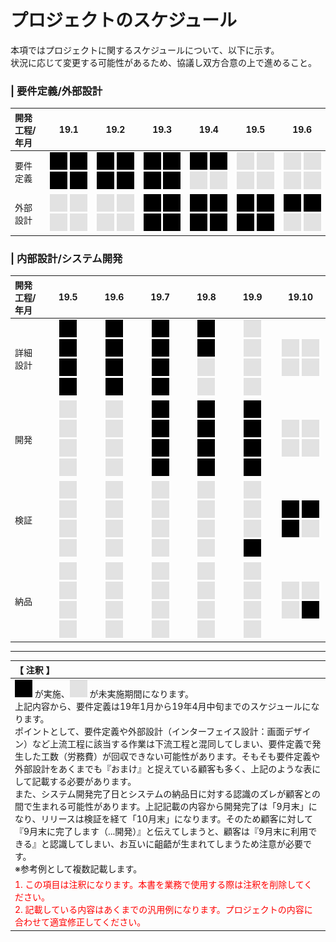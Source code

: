 # プロジェクトのスケジュール
本項ではプロジェクトに関するスケジュールについて、以下に示す。  
状況に応じて変更する可能性があるため、協議し双方合意の上で進めること。

### | 要件定義/外部設計
|開発工程/年月|19.1|19.2|19.3|19.4|19.5|19.6|
|:---|:---:|:---:|:---:|:---:|:---:|:---:|
|要件定義| ![image](./image/square1.svg) ![image](./image/square1.svg) ![image](./image/square1.svg) ![image](./image/square1.svg) | ![image](./image/square1.svg) ![image](./image/square1.svg) ![image](./image/square1.svg) ![image](./image/square1.svg)  | ![image](./image/square1.svg) ![image](./image/square1.svg) ![image](./image/square1.svg) ![image](./image/square1.svg)  |  ![image](./image/square1.svg)  ![image](./image/square1.svg) ![image](./image/square2.svg) ![image](./image/square2.svg) | ![image](./image/square2.svg) ![image](./image/square2.svg) ![image](./image/square2.svg) ![image](./image/square2.svg)  | ![image](./image/square2.svg) ![image](./image/square2.svg) ![image](./image/square2.svg) ![image](./image/square2.svg)  |
|外部設計| ![image](./image/square2.svg) ![image](./image/square2.svg) ![image](./image/square2.svg) ![image](./image/square2.svg) | ![image](./image/square2.svg) ![image](./image/square2.svg) ![image](./image/square2.svg) ![image](./image/square2.svg)  | ![image](./image/square1.svg) ![image](./image/square1.svg) ![image](./image/square1.svg) ![image](./image/square1.svg)  |  ![image](./image/square1.svg)  ![image](./image/square1.svg) ![image](./image/square1.svg) ![image](./image/square1.svg) | ![image](./image/square1.svg) ![image](./image/square1.svg) ![image](./image/square1.svg) ![image](./image/square1.svg)  | ![image](./image/square1.svg) ![image](./image/square1.svg) ![image](./image/square2.svg) ![image](./image/square2.svg)  |


### | 内部設計/システム開発
|開発工程/年月|19.5|19.6|19.7|19.8|19.9|19.10|
|:---|:---:|:---:|:---:|:---:|:---:|:---:|
|詳細設計| ![image](./image/square1.svg) ![image](./image/square1.svg) ![image](./image/square1.svg) ![image](./image/square1.svg) | ![image](./image/square1.svg) ![image](./image/square1.svg) ![image](./image/square1.svg) ![image](./image/square1.svg)  | ![image](./image/square1.svg) ![image](./image/square1.svg) ![image](./image/square1.svg) ![image](./image/square1.svg)  |  ![image](./image/square1.svg)  ![image](./image/square1.svg) ![image](./image/square2.svg) ![image](./image/square2.svg) | ![image](./image/square2.svg) ![image](./image/square2.svg) ![image](./image/square2.svg) ![image](./image/square2.svg)  | ![image](./image/square2.svg) ![image](./image/square2.svg) ![image](./image/square2.svg) ![image](./image/square2.svg)  |
|開発| ![image](./image/square2.svg) ![image](./image/square2.svg) ![image](./image/square2.svg) ![image](./image/square2.svg) | ![image](./image/square2.svg) ![image](./image/square2.svg) ![image](./image/square2.svg) ![image](./image/square2.svg)  | ![image](./image/square1.svg) ![image](./image/square1.svg) ![image](./image/square1.svg) ![image](./image/square1.svg)  |  ![image](./image/square1.svg)  ![image](./image/square1.svg) ![image](./image/square1.svg) ![image](./image/square1.svg) | ![image](./image/square1.svg) ![image](./image/square1.svg) ![image](./image/square1.svg) ![image](./image/square1.svg)  | ![image](./image/square2.svg) ![image](./image/square2.svg) ![image](./image/square2.svg) ![image](./image/square2.svg)  |
|検証| ![image](./image/square2.svg) ![image](./image/square2.svg) ![image](./image/square2.svg) ![image](./image/square2.svg) | ![image](./image/square2.svg) ![image](./image/square2.svg) ![image](./image/square2.svg) ![image](./image/square2.svg)  | ![image](./image/square2.svg) ![image](./image/square2.svg) ![image](./image/square2.svg) ![image](./image/square2.svg)  |  ![image](./image/square2.svg)  ![image](./image/square2.svg) ![image](./image/square2.svg) ![image](./image/square2.svg) | ![image](./image/square2.svg) ![image](./image/square2.svg) ![image](./image/square2.svg) ![image](./image/square1.svg)  | ![image](./image/square1.svg) ![image](./image/square1.svg) ![image](./image/square1.svg) ![image](./image/square2.svg)  |
|納品| ![image](./image/square2.svg) ![image](./image/square2.svg) ![image](./image/square2.svg) ![image](./image/square2.svg) | ![image](./image/square2.svg) ![image](./image/square2.svg) ![image](./image/square2.svg) ![image](./image/square2.svg)  | ![image](./image/square2.svg) ![image](./image/square2.svg) ![image](./image/square2.svg) ![image](./image/square2.svg)  |  ![image](./image/square2.svg)  ![image](./image/square2.svg) ![image](./image/square2.svg) ![image](./image/square2.svg) | ![image](./image/square2.svg) ![image](./image/square2.svg) ![image](./image/square2.svg) ![image](./image/square2.svg)  | ![image](./image/square2.svg) ![image](./image/square2.svg) ![image](./image/square2.svg) ![image](./image/square1.svg)  |

---

|【 注釈 】|
|:---|
|![image](./image/square1.svg) が実施、![image](./image/square2.svg) が未実施期間になります。<br>上記内容から、要件定義は19年1月から19年4月中旬までのスケジュールになります。<br>ポイントとして、要件定義や外部設計（インターフェイス設計：画面デザイン）など上流工程に該当する作業は下流工程と混同してしまい、要件定義で発生した工数（労務費）が回収できない可能性があります。そもそも要件定義や外部設計をあくまでも『おまけ』と捉えている顧客も多く、上記のような表にして記載する必要があります。<br>また、システム開発完了日とシステムの納品日に対する認識のズレが顧客との間で生まれる可能性があります。上記記載の内容から開発完了は「9月末」になり、リリースは検証を経て「10月末」になります。そのため顧客に対して『9月末に完了します（...開発）』と伝えてしまうと、顧客は『9月末に利用できる』と認識してしまい、お互いに齟齬が生まれてしまうため注意が必要です。<br>※参考例として複数記載します。|
|<span style='color:#f00'>1. この項目は注釈になります。本書を業務で使用する際は注釈を削除してください。<br>2. 記載している内容はあくまでの汎用例になります。プロジェクトの内容に合わせて適宜修正してください。</span>|